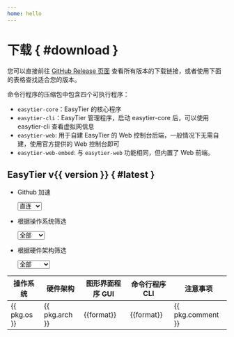 ```yaml
---
home: hello
---
```


<script setup lang="ts">
import { ref } from 'vue'
import { data } from '../metadata.data.js'

interface Package {
    os: string
    arch: string
    gui_pkg_tmpl: record<string, string>
    cli_pkg_tmpl: record<string, string> // key: format, value: url
    comment?: string
}

function gen_pkg_without_gui(os: string, archs: string[]): Package[] {
    return archs.map(arch => {
        return {
            os,
            arch,
            gui_pkg_tmpl: {},
            cli_pkg_tmpl: {
                "zip": `https://github.com/EasyTier/EasyTier/releases/download/v{}/easytier-linux-${arch}-v{}.zip`,
            },
        }
    })
}

const packages = ref<Package[]>([
    {
        os: 'Windows',
        arch: 'x86_64',
        gui_pkg_tmpl: {
            "exe": 'https://github.com/EasyTier/EasyTier/releases/download/v{}/easytier-gui_{}_x64-setup.exe'
        },
        cli_pkg_tmpl: {
            "zip": 'https://github.com/EasyTier/EasyTier/releases/download/v{}/easytier-windows-x86_64-v{}.zip'
        },
        comment: "Windows 7 需要是 SP1 及以上, 并且需要安装 KB3063858、KB4474419 这两个补丁，并关闭 QUIC 输入。"
    },
    {
        os: "Windows",
        arch: "arm64",
        gui_pkg_tmpl: {
            "exe": 'https://github.com/EasyTier/EasyTier/releases/download/v{}/easytier-gui_{}_arm64-setup.exe'
        },
        cli_pkg_tmpl: {
            "zip": 'https://github.com/EasyTier/EasyTier/releases/download/v{}/easytier-windows-arm64-v{}.zip'
        },
    },
    {
        os: "Linux",
        arch: "x86_64",
        gui_pkg_tmpl: {
            "deb": 'https://github.com/EasyTier/EasyTier/releases/download/v{}/easytier-gui_{}_amd64.deb',
            "AppImage": 'https://github.com/EasyTier/EasyTier/releases/download/v{}/easytier-gui_{}_amd64.AppImage',
        },
        cli_pkg_tmpl: {
            "zip": 'https://github.com/EasyTier/EasyTier/releases/download/v{}/easytier-linux-x86_64-v{}.zip',
        },
    },
    {
        os: "Linux",
        arch: "aarch64",
        gui_pkg_tmpl: {
            "deb": 'https://github.com/EasyTier/EasyTier/releases/download/v{}/easytier-gui_{}_arm64.deb',
        },
        cli_pkg_tmpl: {
            "zip": 'https://github.com/EasyTier/EasyTier/releases/download/v{}/easytier-linux-aarch64-v{}.zip',
        },
    },
    ...gen_pkg_without_gui("Linux", ["arm", "armhf", "armv7", "armv7hf", "mips", "mipsel"]),
    {
        os: "MacOS",
        arch: "x86_64",
        gui_pkg_tmpl: {
            "dmg": 'https://github.com/EasyTier/EasyTier/releases/download/v{}/easytier-gui_{}_x64.dmg',
        },
        cli_pkg_tmpl: {
            "zip": 'https://github.com/EasyTier/EasyTier/releases/download/v{}/easytier-macos-x86_64-v{}.zip',
        },
        comment: "安装 GUI 后需要手动执行 xattr -c /Applications/easytier-gui.app, 否则会提示文件损坏"
    },
    {
        os: "MacOS",
        arch: "aarch64",
        gui_pkg_tmpl: {
            "dmg": 'https://github.com/EasyTier/EasyTier/releases/download/v{}/easytier-gui_{}_aarch64.dmg',
        },
        cli_pkg_tmpl: {
            "zip": 'https://github.com/EasyTier/EasyTier/releases/download/v{}/easytier-macos-aarch64-v{}.zip',
        },
        comment: "安装 GUI 后需要手动执行 xattr -c /Applications/easytier-gui.app, 否则会提示文件损坏"
    },
    {
        os: "Android",
        arch: "universal",
        gui_pkg_tmpl: {
            "apk": 'https://github.com/EasyTier/EasyTier/releases/download/v{}/app-universal-release.apk',
        },
        cli_pkg_tmpl: {},
        comment: "遇到显示界面显示异常，请尝试升级 WebView"
    },
    {
        os: "Android Magisk 面具模块",
        arch: "aarch64",
        gui_pkg_tmpl: {},
        cli_pkg_tmpl: {
            "zip": 'https://github.com/EasyTier/EasyTier/releases/download/v{}/Easytier-Magisk-v{}.zip'
        },
    },
    {
        os: "FreeBSD 13.2",
        arch: "x86_64",
        gui_pkg_tmpl: {},
        cli_pkg_tmpl: {
            "zip": 'https://github.com/EasyTier/EasyTier/releases/download/v{}/easytier-freebsd-13.2-x86_64-v{}.zip',
        },
    }
])

const all_archs = new Set(packages.value.map(pkg => pkg.arch))
const all_os = new Set(packages.value.map(pkg => pkg.os))
const all_proxy = new Set(data.github_accels)

const version = ref(data.easytier_latest_version)

const url = 'https://github.com/EasyTier/EasyTier/releases/tag/v'
const filter_os = ref('')
const filter_arch = ref('')
const accel_proxy = ref('')

function renderUrlTmpl(url_tmpl: string): string {
    return accel_proxy.value + url_tmpl.replace(/\{\}/g, version.value)
}

</script>

# 下载 { #download }

您可以直接前往 [GitHub Release 页面](https://github.com/EasyTier/EasyTier/releases) 查看所有版本的下载链接，或者使用下面的表格查找适合您的版本。

命令行程序的压缩包中包含四个可执行程序：

- `easytier-core`：EasyTier 的核心程序
- `easytier-cli`：EasyTier 管理程序，启动 easytier-core 后，可以使用 easytier-cli 查看虚拟网信息
- `easytier-web`: 用于自建 EasyTier 的 Web 控制台后端，一般情况下无需自建，使用官方提供的 Web 控制台即可
- `easytier-web-embed`: 与 `easytier-web` 功能相同，但内置了 Web 前端。

## <a :href="url + version">EasyTier v{{ version }}</a> { #latest }

- Github 加速
    <div>
        <select name="pets" id="gh-accel-select" v-model="accel_proxy" class="filter-select">
            <option value=""> 直连 </option>
            <option v-for="p in all_proxy" :value="p"> {{ p }} </option>
        </select>
    </div>

- 根据操作系统筛选
    <div>
        <select name="pets" id="os-select" v-model="filter_os" class="filter-select">
            <option value=""> 全部 </option>
            <option v-for="os in all_os" :value="os"> {{ os }} </option>
        </select>
    </div>

- 根据硬件架构筛选
    <div>
        <select name="pets" id="arch-select" v-model="filter_arch" class="filter-select">
            <option value=""> 全部 </option>
            <option v-for="arch in all_archs" :value="arch"> {{ arch }} </option>
        </select>
    </div>

<table>

<thead>
<tr>
<th> 操作系统 </th>
<th> 硬件架构 </th>
<th> 图形界面程序 GUI </th>
<th> 命令行程序 CLI </th>
<th> 注意事项 </th>
</tr>
</thead>

<tr v-for="pkg in packages" v-show="(!filter_os || pkg.os === filter_os) && (!filter_arch || pkg.arch === filter_arch)">

<td> {{ pkg.os }} </td>
<td> {{ pkg.arch }} </td>

<td>
<a v-for="(url_tmpl, format) in pkg.gui_pkg_tmpl" class="download-link-span" :href="renderUrlTmpl(url_tmpl)">
{{format}}
</a>
</td>

<td>
<a v-for="(url_tmpl, format) in pkg.cli_pkg_tmpl" class="download-link-span" :href="renderUrlTmpl(url_tmpl)">
{{format}}
</a>
</td>

<td>
{{ pkg.comment }}
</td>

</tr>

</table>
